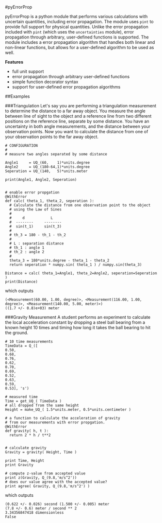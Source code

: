 #pyErrorProp

pyErrorProp is a python module that performs various calculations with uncertain quantities, including error propagation.
The module uses `pint` to provide full support for physical quantities. Unlike the error propagation included with `pint` (which uses
the `uncertainties` module), error propagation through arbitrary, user-defined functions is supported. The module includes a error propagation
algorithm that handles both linear and non-linear functions, but allows for a user-defined algorithm to be used as well.

**Features**
- full unit support
- error propagation through arbitrary user-defined functions
- simple function decorator syntax
- support for user-defined error propagation algorithms

##Examples

###Triangulation
Let's say you are performing a triangulation measurement to determine the distance to a far away object. You measure the angle between line of sight to the object and a reference
line from two different positions on the reference line, separate by some distance. You have an uncertainty in both angle measurements, and the distance between your observation
points. Now you want to calculate the distance from one of your observation points to the far away object.

    # CONFIGURATION
    # 
    # measure two angles separated by some distance

    Angle1     = UQ_(60,    1)*units.degree
    Angle2     = UQ_(180-64,1)*units.degree
    Seperation = UQ_(140,   5)*units.meter

    print(Angle1, Angle2, Seperation)


    # enable error propgation 
    @WithError
    def calc( theta_1, theta_2, seperation ):
      # Calculate the distance from one observation point to the object
      # using the Law of Sines
      #
      #     d            L
      #  --------     --------
      #  sin(t_1)     sin(t_3)
      #
      # th_3 = 180 - th_1 - th_2
      #
      # L : separation distance
      # th_1 : angle 1
      # th_2 : angle 2
      #
      theta_3 = 180*units.degree - theta_1 - theta_2
      return seperation * numpy.sin( theta_1 ) / numpy.sin(theta_3)

    Distance = calc( theta_1=Angle1, theta_2=Angle2, seperation=Seperation )
    print(Distance)

which outputs

    (<Measurement(60.00, 1.00, degree)>, <Measurement(116.00, 1.00, degree)>, <Measurement(140.00, 5.00, meter)>)
    ((1.7 +/- 0.8)e+03) meter

###Gravity Measurement
A student performs an experiment to calculate the local acceleration constant by dropping a steel ball bearing from a known height 10 times and
timing how long it takes the ball bearing to hit the ground.

    # 10 time measurements
    TimeData = Q_([ 
    0.50,
    0.68,
    0.76,
    0.62,
    0.70,
    0.69,
    0.52,
    0.63,
    0.59,
    0.53], 's')

    # measured time
    Time = get_UQ_( TimeData )
    # all dropped from the same height
    Height = make_UQ_( 1.5*units.meter, 0.5*units.centimeter )

    # a function to calculate the acceleration of gravity
    # from our measurements with error propgation.
    @WithError
    def gravity( h, t ):
      return 2 * h / t**2


    # calculate gravity
    Gravity = gravity( Height, Time )

    print Time, Height
    print Gravity

    # compute z-value from accepted value
    print z(Gravity, Q_(9.8,'m/s^2'))
    # does our value agree with the accepted value?
    print agree( Gravity, Q_(9.8,'m/s^2') )

which outputs

    (0.622 +/- 0.026) second (1.500 +/- 0.005) meter
    (7.8 +/- 0.6) meter / second ** 2
    3.34356847418 dimensionless
    False
